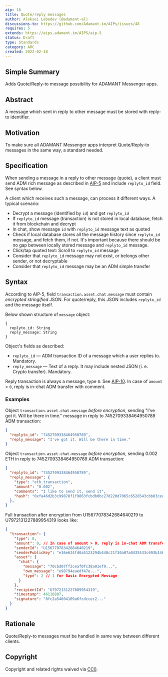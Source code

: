 ```yaml
---
aip: 16
title: Quote/reply messages
author: Aleksei Lebedev (@adamant-al)
discussions-to: https://github.com/Adamant-im/AIPs/issues/48
requires: 5
extends: https://aips.adamant.im/AIPS/aip-5
status: Draft
type: Standards
category: ARC
created: 2022-02-18
---
```


## Simple Summary

Adds Quote/Reply-to message possibility for ADAMANT Messenger apps.

## Abstract
<!--A short (~200 word) description of the technical issue being addressed.-->
A message which sent in reply to other message must be stored with reply-to identifier.

## Motivation

To make sure all ADAMANT Messenger apps interpret Quote/Reply-to messages in the same way, a standard needed.

## Specification

When sending a message in a reply to other message (quote), a client must send ADM rich message as described in [AIP-5](https://aips.adamant.im/AIPS/aip-5) and include `replyto_id` field. See syntax below.

A client which receives such a message, can process it different ways. A typical scenario:

- Decrypt a message (identified by `id`) and get `replyto_id`
- If `replyto_id` message (transaction) is not stored in local database, fetch it from blockchain and decrypt
- In chat, show message `id` with `replyto_id` message text as quoted
- Check if local database stores all the message history since `replyto_id` message, and fetch them, if not. It's important because there should be no gap between locally stored message and `replyto_id` message.
- Click/tap quoted text: Scroll to `replyto_id` message
- Consider that `replyto_id` message may not exist, or belongs other sender, or not decryptable
- Consider that `replyto_id` message may be an ADM simple transfer

## Syntax

According to AIP-5, field `transaction.asset.chat.message` must contain *encrypted stringified* JSON. For quote/reply, this JSON includes `replyto_id` and the message itself.

Below shown structure of `message` object:

````
{
  replyto_id: String
  reply_message: String
}
````

Object's fields as described:

- `replyto_id` — ADM transaction ID of a message which a user replies to. Mandatory.
- `reply_message` — Text of a reply. It may include nested JSON (i. e. Crypto transfer). Mandatory.

Reply transaction is always a message, type `8`. See [AIP-10](https://aips.adamant.im/AIPS/aip-10#transaction-types). In case of `amount` > `0`, reply is in-chat ADM transfer with comment.

### Examples

Object `transaction.asset.chat.message` *before encryption*, sending "I've got it. Will be there in time." message in reply to 7452709338464950789 ADM transaction:

```` json
{
  "replyto_id": "7452709338464950789",
  "reply_message": "I've got it. Will be there in time."
}
````

Object `transaction.asset.chat.message` *before encryption*, sending 0.002 ETH in reply to 7452709338464950789 ADM transaction:

```` json
{
  "replyto_id": "7452709338464950789",
  "reply_message": {
    "type": "eth_transaction",
    "amount": "0.002",
    "comments": "I like to send it, send it",
    "hash": "0xfa46d2b3c99878f1f9863fcbdb0bc27d220d7065c6528543cbb83ced84487deb"
  },
}
````

Full transaction after encryption from U15677078342684640219 to U7972131227889954319 looks like:

```` json
{
  "transaction": {
    "type": 8,
    "amount": 0, // In case of amount > 0, reply is in-chat ADM transfer with comment
    "senderId": "U15677078342684640219",
    "senderPublicKey": "e16e624fd0a5123294b448c21f30a07a0435533c693b146b14e66830e4e20404",
    "asset": {
      "chat": {
        "message": "70cbd07ff2ceaf0fc38a01ef9...",
        "own_message": "e98794eaedf47e...",
        "type": 2 // 1 for Basic Encrypted Message
      }
    },
    "recipientId": "U7972131227889954319",
    "timestamp": 46116887,
    "signature": "8fc2a54604109a6fcdccec2..."
  }
}
````

## Rationale

Quote/Reply-to messages must be handled in same way between different clients.

## Copyright

Copyright and related rights waived via [CC0](https://creativecommons.org/publicdomain/zero/1.0/).
